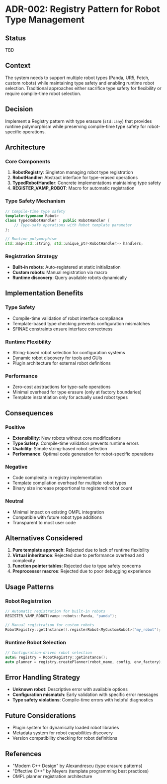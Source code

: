 # ADR-002: Registry Pattern for Robot Type Management

## Status
TBD

## Context
The system needs to support multiple robot types (Panda, UR5, Fetch, custom robots) while maintaining type safety and enabling runtime robot selection. Traditional approaches either sacrifice type safety for flexibility or require compile-time robot selection.

## Decision
Implement a Registry pattern with type erasure (`std::any`) that provides runtime polymorphism while preserving compile-time type safety for robot-specific operations.

## Architecture

### Core Components
1. **RobotRegistry**: Singleton managing robot type registration
2. **RobotHandler**: Abstract interface for type-erased operations
3. **TypedRobotHandler<Robot>**: Concrete implementations maintaining type safety
4. **REGISTER_VAMP_ROBOT**: Macro for automatic registration

### Type Safety Mechanism
```cpp
// Compile-time type safety
template<typename Robot>
class TypedRobotHandler : public RobotHandler {
    // Type-safe operations with Robot template parameter
};

// Runtime polymorphism
std::map<std::string, std::unique_ptr<RobotHandler>> handlers;
```

### Registration Strategy
- **Built-in robots**: Auto-registered at static initialization
- **Custom robots**: Manual registration via macro
- **Runtime discovery**: Query available robots dynamically

## Implementation Benefits

### Type Safety
- Compile-time validation of robot interface compliance
- Template-based type checking prevents configuration mismatches
- SFINAE constraints ensure interface correctness

### Runtime Flexibility
- String-based robot selection for configuration systems
- Dynamic robot discovery for tools and GUIs
- Plugin architecture for external robot definitions

### Performance
- Zero-cost abstractions for type-safe operations
- Minimal overhead for type erasure (only at factory boundaries)
- Template instantiation only for actually used robot types

## Consequences

### Positive
- **Extensibility**: New robots without core modifications
- **Type Safety**: Compile-time validation prevents runtime errors
- **Usability**: Simple string-based robot selection
- **Performance**: Optimal code generation for robot-specific operations

### Negative
- Code complexity in registry implementation
- Template compilation overhead for multiple robot types
- Binary size increase proportional to registered robot count

### Neutral
- Minimal impact on existing OMPL integration
- Compatible with future robot type additions
- Transparent to most user code

## Alternatives Considered

1. **Pure template approach**: Rejected due to lack of runtime flexibility
2. **Virtual inheritance**: Rejected due to performance overhead and complexity
3. **Function pointer tables**: Rejected due to type safety concerns
4. **Preprocessor macros**: Rejected due to poor debugging experience

## Usage Patterns

### Robot Registration
```cpp
// Automatic registration for built-in robots
REGISTER_VAMP_ROBOT(vamp::robots::Panda, "panda");

// Manual registration for custom robots
RobotRegistry::getInstance().registerRobot<MyCustomRobot>("my_robot");
```

### Runtime Robot Selection
```cpp
// Configuration-driven robot selection
auto& registry = RobotRegistry::getInstance();
auto planner = registry.createPlanner(robot_name, config, env_factory);
```

## Error Handling Strategy
- **Unknown robot**: Descriptive error with available options
- **Configuration mismatch**: Early validation with specific error messages
- **Type safety violations**: Compile-time errors with helpful diagnostics

## Future Considerations
- Plugin system for dynamically loaded robot libraries
- Metadata system for robot capabilities discovery
- Version compatibility checking for robot definitions

## References
- "Modern C++ Design" by Alexandrescu (type erasure patterns)
- "Effective C++" by Meyers (template programming best practices)
- OMPL planner registration architecture
